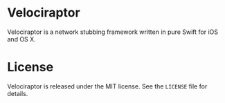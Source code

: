 # Velociraptor

Velociraptor is a network stubbing framework written in pure Swift for iOS and OS X.

# License

Velociraptor is released under the MIT license. See the `LICENSE` file for details.
